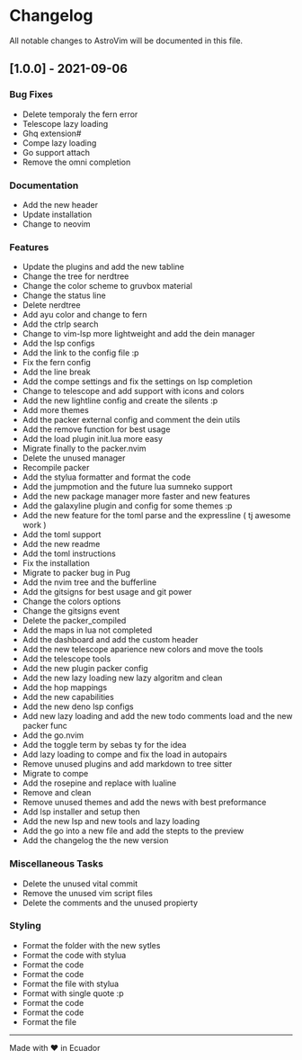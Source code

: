 # Changelog
All notable changes to AstroVim will be documented in this file.

## [1.0.0] - 2021-09-06

### Bug Fixes

- Delete temporaly the fern error
- Telescope lazy loading
- Ghq extension#
- Compe lazy loading
- Go support attach
- Remove the omni completion

### Documentation

- Add the new header
- Update installation
- Change to neovim

### Features

- Update the plugins and add the new tabline
- Change the tree for nerdtree
- Change the color scheme to gruvbox material
- Change the status line
- Delete nerdtree
- Add ayu color and change to fern
- Add the ctrlp search
- Change to vim-lsp more lightweight and add the dein manager
- Add the lsp configs
- Add the link to the config file :p
- Fix the fern config
- Add the line break
- Add the compe settings and fix the settings on lsp completion
- Change to telescope and add support with icons and colors
- Add the new lightline config and create the silents :p
- Add more themes
- Add the packer external config and comment the dein utils
- Add the remove function for best usage
- Add the load plugin init.lua more easy
- Migrate finally to the packer.nvim
- Delete the unused manager
- Recompile packer
- Add the stylua formatter and format the code
- Add the jumpmotion and the future lua sumneko support
- Add the new package manager more faster and new features
- Add the galaxyline plugin and config for some themes :p
- Add the new feature for the toml parse and the expressline ( tj awesome work )
- Add the toml support
- Add the new readme
- Add the toml instructions
- Fix the installation
- Migrate to packer bug in Pug
- Add the nvim tree and the bufferline
- Add the gitsigns for best usage and git power
- Change the colors options
- Change the gitsigns event
- Delete the packer_compiled
- Add the maps in lua not completed
- Add the dashboard and add the custom header
- Add the new telescope aparience new colors and move the tools
- Add the telescope tools
- Add the new plugin packer config
- Add the new lazy loading new lazy algoritm and clean
- Add the hop mappings
- Add the new capabilities
- Add the new deno lsp configs
- Add new lazy loading and add the new todo comments load and the new packer func
- Add the go.nvim
- Add the toggle term by sebas ty for the idea
- Add lazy loading to compe and fix the load in autopairs
- Remove unused plugins and add markdown to tree sitter
- Migrate to compe
- Add the rosepine and replace with lualine
- Remove and clean
- Remove unused themes and add the news with best preformance
- Add lsp installer and setup then
- Add the new lsp and new tools and lazy loading
- Add the go into a new file and add the stepts to the preview
- Add the changelog the the new version

### Miscellaneous Tasks

- Delete the unused vital commit
- Remove the unused vim script files
- Delete the comments and the unused propierty

### Styling

- Format the folder with the new sytles
- Format the code with stylua
- Format the code
- Format the code
- Format the file with stylua
- Format with single quote :p
- Format the code
- Format the code
- Format the file

<!-- generated by git-cliff -->

---
Made with :heart: in Ecuador
